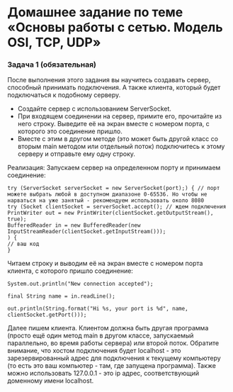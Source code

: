 # Домашнее задание по теме «Основы работы с сетью. Модель OSI, TCP, UDP»
### Задача 1 (обязательная)
После выполнения этого задания вы научитесь создавать сервер, способный принимать подключения.
А также клиента, который будет подключаться к подобному серверу.

- Создайте сервер с использованием ServerSocket.
- При входящем соединении на сервер, примите его, прочитайте из него строку. Выведите её на экран вместе с номером порта, с которого это соединение пришло.
- Вместе с этим в другом методе (это может быть другой класс со вторым main методом или отдельный поток) подключитесь к этому серверу и отправьте ему одну строку.

Реализация:
Запускаем сервер на определенном порту и принимаем соединение:

    try (ServerSocket serverSocket = new ServerSocket(port);) { // порт можете выбрать любой в доступном диапазоне 0-65536. Но чтобы не нарваться на уже занятый - рекомендуем использовать около 8080
    try (Socket clientSocket = serverSocket.accept(); // ждем подключения
    PrintWriter out = new PrintWriter(clientSocket.getOutputStream(), true);
    BufferedReader in = new BufferedReader(new InputStreamReader(clientSocket.getInputStream()));
    ) {
    // ваш код
    }

Читаем строку и выводим её на экран вместе с номером порта клиента, с которого пришло соединение:

    System.out.println("New connection accepted");

    final String name = in.readLine();

    out.println(String.format("Hi %s, your port is %d", name, clientSocket.getPort()));

Далее пишем клиента. Клиентом должна быть другая программа (просто ещё один метод main в другом классе, запускаемый параллельно, во время работы сервера) или второй поток. Обратите внимание, что хостом подключения будет localhost - это зарезервированный адрес для подключения к текущему компьютеру (то есть это ваш компьютер - там, где запущена программа). Также можно использовать 127.0.0.1 - это ip адрес, соответствующий доменному имени localhost.
